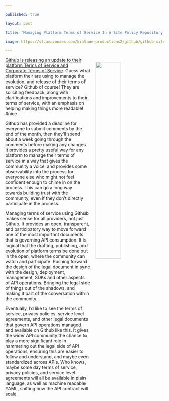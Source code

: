 ---
published: true
layout: post
title: 'Managing Platform Terms of Service In A Site Policy Repository'
image: https://s3.amazonaws.com/kinlane-productions2/github/github-site-policy.png
---

<p><a href="https://github.com/blog/2393-open-sourcing-our-site-policies-and-new-changes-to-our-terms-of-service"><img src="https://s3.amazonaws.com/kinlane-productions2/github/github-site-policy.png" align="right" width="40%" style="padding: 15px;" /></a>
<p><a href="https://github.com/blog/2393-open-sourcing-our-site-policies-and-new-changes-to-our-terms-of-service">Github is releasing an update to their platform Terms of Service and Corporate Terms of Service</a>. Guess what platform their are using to manage the evolution, and release of their terms of service? Github of course! They are soliciting feedback, along with clarifications and improvements to their terms of service, with an emphasis on helping making things more readable! #nice

<p>Github has provided a deadline for everyone to submit comments by the end of the month, then they’ll spend about a week going through the comments before making any changes. It provides a pretty useful way for any platform to manage their terms of service in a way that gives the community a voice, and provides some observability into the process for everyone else who might not feel confident enough to chime in on the process. This can go a long way towards building trust with the community, even if they don’t directly participate in the process.

<p>Managing terms of service using Github makes sense for all providers, not just Github. It provides an open, transparent, and participatory way to move forward one of the most important documents that is governing API consumption. It is logical that the drafting, publishing, and evolution of platform terms be done out in the open, where the community can watch and participate. Pushing forward the design of the legal document in sync with the design, deployment, management, SDKs and other aspects of API operations. Bringing the legal side of things out of the shadows, and making it part of the conversation within the community.

<p>Eventually, I’d like to see the terms of service, privacy policies, service level agreements, and other legal documents that govern API operations managed and available on Github like this. It gives the wider API community the chance to play a more significant role in hammering out the legal side of API operations, ensuring this are easier to follow and understand, and maybe even standardized across APIs. Who knows, maybe some day terms of service, privacy policies, and service level agreements will all be available in plain language, as well as machine readable YAML, shifting how the API contract will scale.


